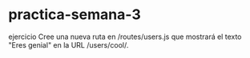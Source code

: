 # practica-semana-3
 ejercicio
Cree una nueva ruta en /routes/users.js que mostrará el texto "Eres genial" en la URL /users/cool/.
